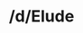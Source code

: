 ---
title: /d/Elude
link_onion: http://vworp2mspe566cws.onion/to/dread/250fce08e7
tags:
  - elude
---